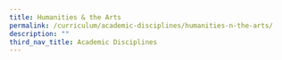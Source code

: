 ```yaml
---
title: Humanities & the Arts
permalink: /curriculum/academic-disciplines/humanities-n-the-arts/
description: ""
third_nav_title: Academic Disciplines
---
```

